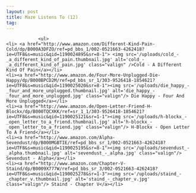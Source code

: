 ```yaml
---
layout: post
title: Maze Listens To (12)
tag: 
---
```



                <ul>
    <li> <a href="http://www.amazon.com/Different-Kind-Pain-Cold/dp/B000A3DFZO/ref=pd_bbs_1/002-0521663-4262418?ie=UTF8&s=music&qid=1190024895&sr=8-1"> <img src='/uploads/cold_-_a_different_kind_of_pain.thumbnail.jpg' alt='cold_-_a_different_kind_of_pain.jpg' class="valign" />Cold - A Different Kind Of Pain</a></li>
    <li><a href="http://www.amazon.de/Four-More-Unplugged-Die-Happy/dp/B000BPCD2M/ref=pd_bbs_sr_1/303-9526418-1854621?ie=UTF8&s=music&qid=1190025020&sr=8-1"><img src='/uploads/die_happy_-_four_and_more_unplugged.thumbnail.jpg' alt='die_happy_-_four_and_more_unplugged.jpg' class="valign"/> Die Happy - Four And More Unplugged</a></li>
    <li><a href="http://www.amazon.de/Open-Letter-Friend-H-Blockx/dp/B000TQCXKK/ref=sr_1_1/303-9526418-1854621?ie=UTF8&s=music&qid=1190025121&sr=1-1"><img src='/uploads/h-blockx_-_open_letter_to_a_friend.thumbnail.jpg' alt='h-blockx_-_open_letter_to_a_friend.jpg' class="valign"/> H-Blockx - Open Letter To A Friend</a></li>
    <li><a href="http://www.amazon.com/Alpha-Sevendust/dp/B000MGBTIE/ref=pd_bbs_sr_1/002-0521663-4262418?ie=UTF8&s=music&qid=1190025195&sr=8-1"><img src='/uploads/sevendust_-_alpha.thumbnail.jpg' alt='sevendust_-_alpha.jpg' class="valign"/> Sevendust - Alpha</a></li>
    <li><a href="http://www.amazon.com/Chapter-V-Staind/dp/B0009X777W/ref=pd_bbs_sr_3/002-0521663-4262418?ie=UTF8&s=music&qid=1190025278&sr=1-3"><img src='/uploads/staind_-_chapter_v.thumbnail.jpg' alt='staind_-_chapter_v.jpg' class="valign"/> Staind - Chapter V</a></li>
</ul>
            
